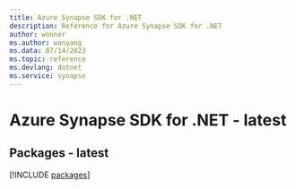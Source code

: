 ```yaml
---
title: Azure Synapse SDK for .NET
description: Reference for Azure Synapse SDK for .NET
author: wonner
ms.author: wanyang
ms.data: 07/14/2023
ms.topic: reference
ms.devlang: dotnet
ms.service: synapse
---
```

# Azure Synapse SDK for .NET - latest
## Packages - latest
[!INCLUDE [packages](synapse-index.md)]